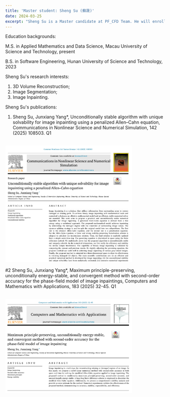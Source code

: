 ```yaml
---
title: 'Master student: Sheng Su (蘇晟)'
date: 2024-03-25
excerpt: "Sheng Su is a Master candidate at PF_CFD Team. He will enroll in 2024 fall semester. His research interests are: 3D volume reconstruction and Image processing.<br/><img src='/images/student2.png' width='200px'>"
---
```

Education backgrounds:

M.S. in Applied Mathematics and Data Science, Macau University of Science and Technology, present

B.S. in Software Engineering, Hunan University of Science and Technology, 2023

Sheng Su's research interests:

1. 3D Volume Reconstruction;
2. Image Segmentation;
3. Image Inpainting.

Sheng Su's publications:

1. Sheng Su, Junxiang Yang*, Unconditionally stable algorithm with unique solvability for image inpainting using a penalized Allen–Cahn equation, Communications in Nonlinear Science and Numerical Simulation, 142 (2025) 108503. Q1

<br/><img src='/images/supaper1.png' width='400px'>

#2 Sheng Su, Junxiang Yang*, Maximum principle-preserving, unconditionally energy-stable, and convergent method with second-order accuracy for the 
phase-field model of image inpaintings, Computers and Mathematics with Applications, 183 (2025) 32-45. Q1

<br/><img src='/images/su2.png' width='400px'>
